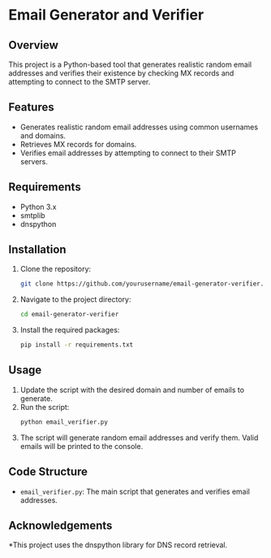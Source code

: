 # Email Generator and Verifier

## Overview
This project is a Python-based tool that generates realistic random email addresses and verifies their existence by checking MX records and attempting to connect to the SMTP server.

## Features
- Generates realistic random email addresses using common usernames and domains.
- Retrieves MX records for domains.
- Verifies email addresses by attempting to connect to their SMTP servers.

## Requirements
- Python 3.x
- smtplib
- dnspython

## Installation
1. Clone the repository:
    ```sh
    git clone https://github.com/yourusername/email-generator-verifier.git
    ```
2. Navigate to the project directory:
    ```sh
    cd email-generator-verifier
    ```
3. Install the required packages:
    ```sh
    pip install -r requirements.txt
    ```

## Usage
1. Update the script with the desired domain and number of emails to generate.
2. Run the script:
    ```sh
    python email_verifier.py
    ```
3. The script will generate random email addresses and verify them. Valid emails will be printed to the console.

## Code Structure
- `email_verifier.py`: The main script that generates and verifies email addresses.


## Acknowledgements
*This project uses the dnspython library for DNS record retrieval.


